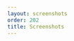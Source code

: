 ```yaml
---
layout: screenshots
order: 202
title: Screenshots
---
```

  <a href="/resources/gptrace/archive/latest/english/main.png"
    data-caption="Main window"></a>
  <a href="/resources/gptrace/archive/latest/english/expanded.png"
    data-caption="Syscalls choice"></a>
  <a href="/resources/gptrace/archive/latest/english/counts.png"
    data-caption="Counts section"></a>
  <a href="/resources/gptrace/archive/latest/english/files.png"
    data-caption="Files section"></a>
  <a href="/resources/gptrace/archive/latest/english/processes.png"
    data-caption="Processes section"></a>
  <a href="/resources/gptrace/archive/latest/english/options.png"
    data-caption="Options menu"></a>
  <a href="/resources/gptrace/archive/latest/english/shortcuts.png"
    data-caption="Shortcuts dialog"></a>
  <a href="/resources/gptrace/archive/latest/english/about.png"
    data-caption="About dialog"></a>
